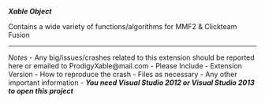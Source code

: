 <b><i>Xable Object</i></b>

Contains a wide variety of functions/algorithms for MMF2 & Clickteam Fusion

<hr/>
<i>Notes</i>
- Any big/issues/crashes related to this extension should be reported here or emailed to ProdigyXable@mail.com 
	- Please Include
		- Extension Version
		- How to reproduce the crash
		- Files as necessary
		-  Any other important information
-  <i><b>You need Visual Studio 2012 or Visual Studio 2013 to open this project</b></i>
